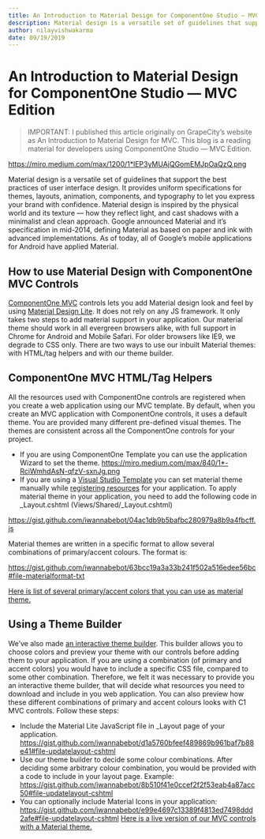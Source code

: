 ```yaml
---
title: An Introduction to Material Design for ComponentOne Studio — MVC Edition
description: Material design is a versatile set of guidelines that support the best practices of user interface design.
author: nilayvishwakarma
date: 09/19/2019
---
```


# An Introduction to Material Design for ComponentOne Studio — MVC Edition

> IMPORTANT:
> I published this article originally on GrapeCity’s website as An Introduction to Material Design for MVC. This blog is a reading material for developers using ComponentOne Studio — MVC Edition.

https://miro.medium.com/max/1200/1*lEP3yMUAjQGomEMJpOaQzQ.png

Material design is a versatile set of guidelines that support the best practices of user interface design. It provides uniform specifications for themes, layouts, animation, components, and typography to let you express your brand with confidence. Material design is inspired by the physical world and its texture — how they reflect light, and cast shadows with a minimalist and clean approach.
Google announced Material and it’s specification in mid-2014, defining Material as based on paper and ink with advanced implementations. As of today, all of Google’s mobile applications for Android have applied Material.

## How to use Material Design with ComponentOne MVC Controls
[ComponentOne MVC](https://www.grapecity.com/en/aspnet-mvc) controls lets you add Material design look and feel by using [Material Design Lite](https://getmdl.io/started/index.html#download). It does not rely on any JS framework. It only takes two steps to add material support in your application. Our material theme should work in all evergreen browsers alike, with full support in Chrome for Android and Mobile Safari. For older browsers like IE9, we degrade to CSS only.
There are two ways to use our inbuilt Material themes: with HTML/tag helpers and with our theme builder.

## ComponentOne MVC HTML/Tag Helpers
All the resources used with ComponentOne controls are registered when you create a web application using our MVC template. By default, when you create an MVC application with ComponentOne controls, it uses a default theme. You are provided many different pre-defined visual themes. The themes are consistent across all the ComponentOne controls for your project.
- If you are using ComponentOne Template you can use the application Wizard to set the theme.
https://miro.medium.com/max/840/1*-RciWmhdAsN-qfzV-sxnJg.png
- If you are using a [Visual Studio Template](http://help.grapecity.com/componentone/NetHelp/c1mvchelpers/UsingVSTemplate.html) you can set material theme manually while [registering resources](http://help.grapecity.com/componentone/NetHelp/c1mvchelpers/RegisteringResources.html) for your application.
To apply material theme in your application, you need to add the following code in _Layout.cshtml (Views/Shared/_Layout.cshtml)

https://gist.github.com/iwannabebot/04ac1db9b5bafbc280979a8b9a4fbcff.js

Material themes are written in a specific format to allow several combinations of primary/accent colours. The format is:

https://gist.github.com/iwannabebot/63bcc19a3a33b241f502a516edee56bc#file-materialformat-txt

[Here is list of several primary/accent colors that you can use as material theme.](https://www.grapecity.com/componentone/NetHelp/c1mvchelpers/webframe.html#Themes.html)

## Using a Theme Builder
We’ve also made [an interactive theme builder](http://demos.wijmo.com/5/Angular/MaterialDesignLite/MaterialDesignLite/). This builder allows you to choose colors and preview your theme with our controls before adding them to your application. If you are using a combination (of primary and accent colors) you would have to include a specific CSS file, compared to some other combination. Therefore, we felt it was necessary to provide you an interactive theme builder, that will decide what resources you need to download and include in you web application.
You can also preview how these different combinations of primary and accent colours looks with C1 MVC controls.
Follow these steps:
- Include the Material Lite JavaScript file in _Layout page of your application.
https://gist.github.com/iwannabebot/d1a5760bfeef489869b961baf7b88e41#file-updatelayout-cshtml
- Use our theme builder to decide some colour combinations. After deciding some arbitrary colour combination, you would be provided with a code to include in your layout page. Example:
https://gist.github.com/iwannabebot/8b510f41e0ccef2f2f53eab4a87acc50#file-updatelayout-cshtml
- You can optionally include Material Icons in your application:
https://gist.github.com/iwannabebot/e99e4697c13389f4813ed7498ddd2afe#file-updatelayout-cshtml
[Here is a live version of our MVC controls with a Material theme.](https://demos.componentone.com/ASPNET/MVCExplorer/FlexGrid?theme=material.indigo-pink)
